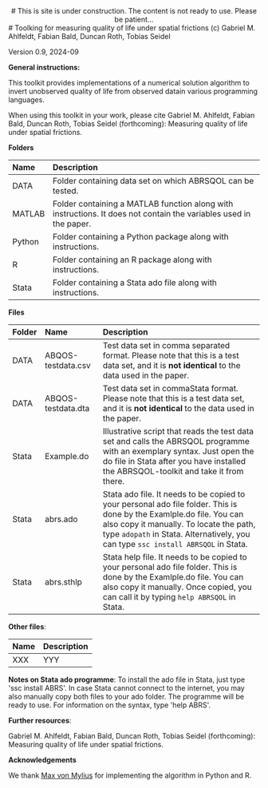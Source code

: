 <div style="text-align: center;">
  # This is site is under construction. The content is not ready to use. Please be patient...
</div>
# Toolking for measuring quality of life under spatial frictions
(c) Gabriel M. Ahlfeldt, Fabian Bald, Duncan Roth, Tobias Seidel

Version 0.9, 2024-09

**General instructions:**

This toolkit provides implementations of a numerical solution algorithm to invert unobserved quality of life from observed datain various programming languages. 

When using this toolkit in your work, please cite Gabriel M. Ahlfeldt, Fabian Bald, Duncan Roth, Tobias Seidel (forthcoming): Measuring quality of life under spatial frictions.

**Folders**

Name | Description |
|:---------------------------------------------|:-------------------------------------------------------------------------|
| DATA | Folder containing data set on which ABRSQOL can be tested.   |
| MATLAB | Folder containing a MATLAB function along with instructions. It does not contain the variables used in the paper.  |
| Python | Folder containing a Python package along with instructions. |
| R | Folder containing an R package along with instructions. |
| Stata | Folder containing a Stata ado file along with instructions. |

**Files**

Folder | Name  | Description |
|:-------------------|:-------------------------------------|:-------------------------------------------------------------------------|
| DATA | ABQOS-testdata.csv | Test data set in comma separated format. Please note that this is a test data set, and it is **not identical** to the data used in the paper. |
| DATA | ABQOS-testdata.dta | Test data set in commaStata format. Please note that this is a test data set, and it is **not identical** to the data used in the paper. |
| Stata | Example.do | Illustrative script that reads the test data set and calls the ABRSQOL programme with an exemplary syntax. Just open the do file in Stata after you have installed the ABRSQOL-toolkit and take it from there. |
| Stata | abrs.ado | Stata ado file. It needs to be copied to your personal ado file folder. This is done by the Examlple.do file. You can also copy it manually. To locate the path, type `adopath` in Stata. Alternatively, you can type `ssc install ABRSQOL` in Stata. |
| Stata | abrs.sthlp | Stata help file. It needs to be copied to your personal ado file folder. This is done by the Examlple.do file. You can also copy it manually. Once copied, you can call it by typing `help ABRSQOL` in Stata.


**Other files**:

| Name | Description |
|:---------------------------------------------|:-------------------------------------------------------------------------|
| XXX| YYY |

**Notes on Stata ado programme**: To install the ado file in Stata, just type 'ssc install ABRS'. In case Stata cannot connect to the internet, you may also manually copy both files to your ado folder. The programme will be ready to use. For information on the syntax, type 'help ABRS'.

**Further resources**: 

Gabriel M. Ahlfeldt, Fabian Bald, Duncan Roth, Tobias Seidel (forthcoming): Measuring quality of life under spatial frictions.

**Acknowledgements**

We thank [Max von Mylius](https://github.com/maximylius) for implementing the algorithm in Python and R.
